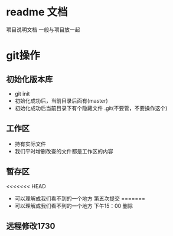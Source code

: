 # readme 文档
项目说明文档
一般与项目放一起

# git操作

## 初始化版本库
- git init
- 初始化成功后，当前目录后面有(master)
- 初始化成功后当前目录下有个隐藏文件 .git(不要管，不要操作这个)

## 工作区
- 持有实际文件
- 我们平时增删改查的文件都是工作区的内容

## 暂存区
<<<<<<< HEAD
- 可以理解成我们看不到的一个地方 第五次提交 
=======
- 可以理解成我们看不到的一个地方 下午15：00 
  删除

## 远程修改1730
